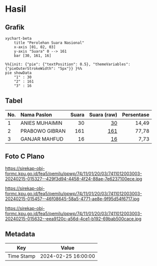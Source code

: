 # Hasil

## Grafik

```mermaid
xychart-beta
    title "Perolehan Suara Nasional"
    x-axis [01, 02, 03]
    y-axis "Suara" 0 --> 161
    bar [30, 161, 16]
```

```mermaid
%%{init: {"pie": {"textPosition": 0.5}, "themeVariables": {"pieOuterStrokeWidth": "5px"}} }%%
pie showData
    "1" : 30
    "2" : 161
    "3" : 16
```

## Tabel

| No. | Nama Paslon    | Suara | Suara (raw) | Persentase |
|:--- |:-------------- | -----:| -----------:| ----------:|
| 1   | ANIES MUHAIMIN | 30    | [30][p-1]   | 14,49      |
| 2   | PRABOWO GIBRAN | 161   | [161][p-2]  | 77,78      |
| 3   | GANJAR MAHFUD  | 16    | [16][p-3]   | 7,73       |


[p-1]: https://github.com/gigit-pemilu/pemilu-2024/blob/main/pilpres/hitung-suara/sub/74-sulawesi-tenggara/sub/11-kolaka-timur/sub/01-tirawuta/sub/2003-poni-poniki/sub/003-tps/sub/paslon-1.txt
[p-2]: https://github.com/gigit-pemilu/pemilu-2024/blob/main/pilpres/hitung-suara/sub/74-sulawesi-tenggara/sub/11-kolaka-timur/sub/01-tirawuta/sub/2003-poni-poniki/sub/003-tps/sub/paslon-2.txt
[p-3]: https://github.com/gigit-pemilu/pemilu-2024/blob/main/pilpres/hitung-suara/sub/74-sulawesi-tenggara/sub/11-kolaka-timur/sub/01-tirawuta/sub/2003-poni-poniki/sub/003-tps/sub/paslon-3.txt

## Foto C Plano

https://sirekap-obj-formc.kpu.go.id/fea5/pemilu/ppwp/74/11/01/20/03/7411012003003-20240215-015327--429f3d94-4458-4f24-88ae-7e6237100ece.jpg

https://sirekap-obj-formc.kpu.go.id/fea5/pemilu/ppwp/74/11/01/20/03/7411012003003-20240215-015457--46f08645-58a5-4771-ae8e-9f95d54f6717.jpg

https://sirekap-obj-formc.kpu.go.id/fea5/pemilu/ppwp/74/11/01/20/03/7411012003003-20240215-015632--eea9120c-a56d-4ce1-b192-69bab500cace.jpg


## Metadata

| Key        | Value               |
| ---------- | ------------------- |
| Time Stamp | 2024-02-25 16:00:00 |



